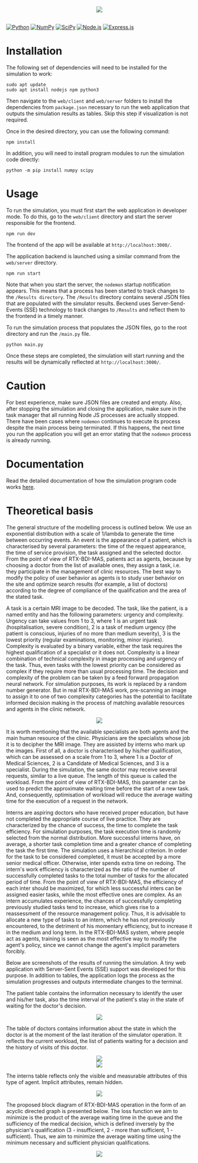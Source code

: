 <br>

<div align="center">
  <img src="https://github.com/artemisak/RTX-BDI-MAS-Simulator/blob/main/Supplements/Logo_alt.svg">
</div>

<br>

<div>
  
[![Python](https://img.shields.io/badge/python-3670A0?style=for-the-badge&logo=python&logoColor=ffdd54)](https://python.org/)
[![NumPy](https://img.shields.io/badge/numpy-%23013243.svg?style=for-the-badge&logo=numpy&logoColor=whit)](https://numpy.org/)
[![SciPy](https://img.shields.io/badge/SciPy-%230C55A5.svg?style=for-the-badge&logo=scipy&logoColor=%white)](https://scipy.org/)
[![Node.js](https://img.shields.io/badge/node.js-6DA55F?style=for-the-badge&logo=node.js&logoColor=white)](https://nodejs.org/)
[![Express.js](https://img.shields.io/badge/express.js-%23404d59.svg?style=for-the-badge&logo=express&logoColor=%2361DAFB)](https://expressjs.com/)

</div>

<h1>Installation</h1>

The following set of dependencies will need to be installed for the simulation to work:

```
sudo apt update
sudo apt install nodejs npm python3
```

Then navigate to the ```web/client``` and ```web/server``` folders to install the dependencies from ```package.json``` necessary to run the web application that outputs the simulation results as tables. Skip this step if visualization is not required.

Once in the desired directory, you can use the following command:

```
npm install
```

In addition, you will need to install program modules to run the simulation code directly:

```
python -m pip install numpy scipy
```

<h1>Usage</h1>

To run the simulation, you must first start the web application in developer mode. To do this, go to the ```web/client``` directory and start the server responsible for the frontend.

```
npm run dev
```

The frontend of the app will be available at ```http://localhost:3000/```.

The application backend is launched using a similar command from the ```web/server``` directory.

```
npm run start
```

Note that when you start the server, the ```nodemon``` startup notification appears.
This means that a process has been started to track changes to the ```/Results directory```. The ```/Results``` directory contains several JSON files that are populated with the simulator results. Beckend uses Server-Send-Events (SSE) technology to track changes to ```/Results``` and reflect them to the frontend in a timely manner.

To run the simulation process that populates the JSON files, go to the root directory and run the ```/main.py``` file.

```
python main.py
```

Once these steps are completed, the simulation will start running and the results will be dynamically reflected at ```http://localhost:3000/```.

<h1>Caution</h1>

For best experience, make sure JSON files are created and empty. Also, after stopping the simulation and closing the application, make sure in the task manager that all running Node JS processes are actually stopped. There have been cases where ```nodemon``` continues to execute its process despite the main process being terminated. If this happens, the next time you run the application you will get an error stating that the ```nodemon``` process is already running.

<h1>Documentation</h1>

Read the detailed documentation of how the simulation program code works [here](https://github.com/artemisak/RTX-BDI-MAS-Simulator/blob/main/DOCUMENTATION.md).
 
<h1>Theoretical basis</h1>

The general structure of the modelling process is outlined below. We use an exponential distribution with a scale of 1/lambda to generate the time between occurring events. An event is the appearance of a patient, which is characterised by several parameters: the time of the request appearance, the time of service provision, the task assigned and the selected doctor. From the point of view of RTX-BDI-MAS, patients act as agents, because by choosing a doctor from the list of available ones, they assign a task, i.e. they participate in the management of clinic resources. The best way to modify the policy of user behavior as agents is to study user behavior on the site and optimize search results (for example, a list of doctors) according to the degree of compliance of the qualification and the area of the stated task.

A task is a certain MRI image to be decoded. The task, like the patient, is a named entity and has the following parameters: urgency and complexity. Urgency can take values from 1 to 3, where 1 is an urgent task (hospitalisation, severe condition), 2 is a task of medium urgency (the patient is conscious, injuries of no more than medium severity), 3 is the lowest priority (regular examinations, monitoring, minor injuries). Complexity is evaluated by a binary variable, either the task requires the highest qualification of a specialist or it does not. Complexity is a linear combination of technical complexity in image processing and urgency of the task. Thus, even tasks with the lowest priority can be considered as complex if they require more than usual processing time. The decision and complexity of the problem can be taken by a feed forward propagation neural network. For simulation purposes, its work is replaced by a random number generator. But in real RTX-BDI-MAS work, pre-scanning an image to assign it to one of two complexity categories has the potential to facilitate informed decision making in the process of matching available resources and agents in the clinic network.

<div align="center">
  <img src="https://github.com/artemisak/RTX-BDI-MAS-Simulator/blob/main/Supplements/simulation-graph.svg"/>
</div>

It is worth mentioning that the available specialists are both agents and the main human resource of the clinic. Physicians are the specialists whose job it is to decipher the MRI image. They are assisted by interns who mark up the images. First of all, a doctor is characterised by his/her qualification, which can be assessed on a scale from 1 to 3, where 1 is a Doctor of Medical Sciences, 2 is a Candidate of Medical Sciences, and 3 is a specialist. During the simulation, the same doctor may receive several requests, similar to a live queue. The length of this queue is called the workload. From the point of view of RTX-BDI-MAS, this parameter can be used to predict the approximate waiting time before the start of a new task. And, consequently, optimisation of workload will reduce the average waiting time for the execution of a request in the network.

Interns are aspiring doctors who have received proper education, but have not completed the appropriate course of live practice. They are characterized by the chance of success, the time to complete the task efficiency. For simulation purposes, the task execution time is randomly selected from the normal distribution. More successful interns have, on average, a shorter task completion time and a greater chance of completing the task the first time. The simulation uses a hierarchical criterion. In order for the task to be considered completed, it must be accepted by a more senior medical officer. Otherwise, inter spends extra time on redoing. The intern's work efficiency is characterized as the ratio of the number of successfully completed tasks to the total number of tasks for the allocated period of time. From the point of view of RTX-BDI-MAS, the efficiency of each inter should be maximized, for which less successful inters can be assigned easier tasks, while the most effective ones are complex. As an intern accumulates experience, the chances of successfully completing previously studied tasks tend to increase, which gives rise to a reassessment of the resource management policy. Thus, it is advisable to allocate a new type of tasks to an intern, which he has not previously encountered, to the detriment of his momentary efficiency, but to increase it in the medium and long term. In the RTX-BDI-MAS system, where people act as agents, training is seen as the most effective way to modify the agent's policy, since we cannot change the agent's implicit parameters forcibly.

Below are screenshots of the results of running the simulation. A tiny web application with Server-Sent Events (SSE) support was developed for this purpose. In addition to tables, the application logs the process as the simulation progresses and outputs intermediate changes to the terminal.

The patient table contains the information necessary to identify the user and his/her task, also the time interval of the patient's stay in the state of waiting for the doctor's decision.

<div align="center">
  <img src="https://github.com/artemisak/RTX-BDI-MAS-Simulator/blob/main/Supplements/Patients_table.svg"/>
</div>

The table of doctors contains information about the state in which the doctor is at the moment of the last iteration of the simulator operation. It reflects the current workload, the list of patients waiting for a decision and the history of visits of this doctor.

<div align="center">
  <img src="https://github.com/artemisak/RTX-BDI-MAS-Simulator/blob/main/Supplements/Physicians_table_1.svg"/>
</div>

<div align="center">
  <img src="https://github.com/artemisak/RTX-BDI-MAS-Simulator/blob/main/Supplements/Physicians_table_2.svg"/>
</div>

The interns table reflects only the visible and measurable attributes of this type of agent. Implicit attributes, remain hidden.

<div align="center">
  <img src="https://github.com/artemisak/RTX-BDI-MAS-Simulator/blob/main/Supplements/Interns_efficiency_table.svg"/>
</div>

The proposed block diagram of RTX-BDI-MAS operation in the form of an acyclic directed graph is presented below.  The loss function we aim to minimize is the product of the average waiting time in the queue and the sufficiency of the medical decision, which is defined inversely by the physician's qualification (3 - insufficient, 2 - more than sufficient, 1 - sufficient). Thus, we aim to minimize the average waiting time using the minimum necessary and sufficient physician qualifications.

<p align="center">
  <img src="https://github.com/artemisak/RTX-BDI-MAS-Simulator/blob/main/Supplements/acyclic_oriented_graph.svg"/>
</p>
